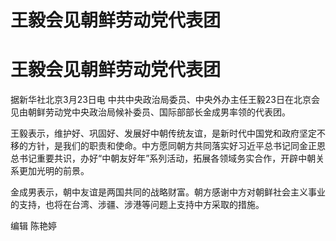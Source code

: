 # 王毅会见朝鲜劳动党代表团

# 王毅会见朝鲜劳动党代表团

据新华社北京3月23日电 中共中央政治局委员、中央外办主任王毅23日在北京会见由朝鲜劳动党中央政治局候补委员、国际部部长金成男率领的代表团。

王毅表示，维护好、巩固好、发展好中朝传统友谊，是新时代中国党和政府坚定不移的方针，是我们的职责和使命。中方愿同朝方共同落实好习近平总书记同金正恩总书记重要共识，办好“中朝友好年”系列活动，拓展各领域务实合作，开辟中朝关系更加光明的前景。

金成男表示，朝中友谊是两国共同的战略财富。朝方感谢中方对朝鲜社会主义事业的支持，也将在台湾、涉疆、涉港等问题上支持中方采取的措施。

编辑 陈艳婷

